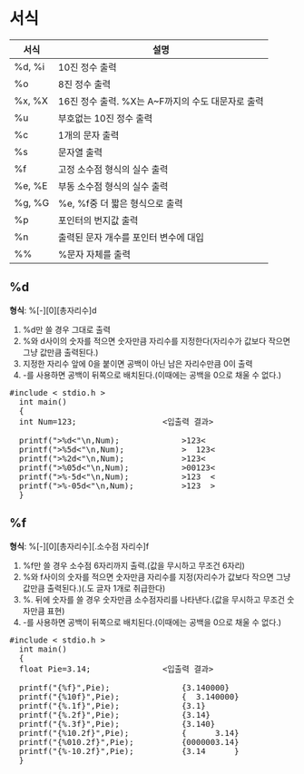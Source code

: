 # 서식
|서식|설명|
|----|----|
|%d, %i|10진 정수 출력|
|%o|8진 정수 출력|
|%x, %X|16진 정수 출력. %X는 A~F까지의 수도 대문자로 출력|
|%u|부호없는 10진 정수 출력|
|%c|1개의 문자 출력|
|%s|문자열 출력|
|%f|고정 소수점 형식의 실수 출력|
|%e, %E|부동 소수점 형식의 실수 출력|
|%g, %G|%e, %f중 더 짧은 형식으로 출력|
|%p|포인터의 번지값 출력|
|%n|출력된 문자 개수를 포인터 변수에 대입|
|%%|%문자 자체를 출력|
## %d
**형식**: %[-][0][총자리수]d
1. %d만 쓸 경우 그대로 출력
2. %와 d사이의 숫자를 적으면 숫자만큼 자리수를 지정한다(자리수가 값보다 작으면 그냥 값만큼 출력된다.)
3. 지정한 자리수 앞에 0을 붙이면 공백이 아닌 남은 자리수만큼 0이 출력
4. -를 사용하면 공백이 뒤쪽으로 배치된다.(이때에는 공백을 0으로 채울 수 없다.)
<pre>#include < stdio.h >
  int main()
  {
  int Num=123;                  <입출력 결과>
  
  printf(">%d<"\n,Num);             >123<
  printf(">%5d<"\n,Num);            >  123<
  printf(">%2d<"\n,Num);            >123<                                          
  printf(">%05d<"\n,Num);           >00123<
  printf(">%-5d<"\n,Num);           >123  <
  printf(">%-05d<"\n,Num);          >123  >                                          
  }
</pre>
## %f
**형식**: %[-][0][총자리수][.소수점 자리수]f
1. %f만 쓸 경우 소수점 6자리까지 출력.(값을 무시하고 무조건 6자리)
2. %와 f사이의 숫자를 적으면 숫자만큼 자리수를 지정(자리수가 값보다 작으면 그냥 값만큼 출력된다.)(.도 글자 1개로 취급한다)
3. %. 뒤에 숫자를 쓸 경우 숫자만큼 소수점자리를 나타낸다.(값을 무시하고 무조건 숫자만큼 표현)
4. -를 사용하면 공백이 뒤쪽으로 배치된다.(이때에는 공백을 0으로 채울 수 없다.)
<pre>#include < stdio.h >
  int main()
  {
  float Pie=3.14;               <입출력 결과>
  
  printf("{%f}",Pie);               {3.140000}
  printf("{%10f}",Pie);             {  3.140000}
  printf("{%.1f}",Pie);             {3.1}
  printf("{%.2f}",Pie);             {3.14}
  printf("{%.3f}",Pie);             {3.140}
  printf("{%10.2f}",Pie);           {      3.14}
  printf("{%010.2f}",Pie);          {0000003.14}
  printf("{%-10.2f}",Pie);          {3.14      }
  }
</pre>
